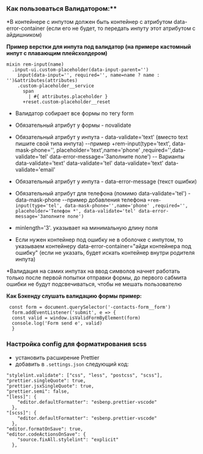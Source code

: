 ### Как пользоваться Валидатором:**

*В контейнере с инпутом должен быть контейнер с атрибутом data-error-container (если его не будет, то передать инпуту этот атрибутом с айдишником)

**Пример верстки для инпута под валидатор (на примере кастомный инпут с плавающим плейсхолдером)**

```
mixin rem-input(name)
  .input-ui.custom-placeholder(data-input-parent='')
    input(data-input='', required='', name=name ? name : '')&attributes(attributes)
    .custom-placeholder__service
      span
        | #{ attributes.placeholder }
      +reset.custom-placeholder__reset
```

- Валидатор собирает все формы по тегу form
- Обязательный атрибут у формы - novalidate

- Обязательный атрибут у инпута - data-validate='text' (вместо text пишите свой типа инпута)
--пример +rem-input(type='text', data-mask-phone='', placeholder='text',name='phone' ,required='',data-validate='tel' data-error-message='Заполните поле')
-- Варианты data-validate='text' data-validate='tel' data-validate='text' data-validate='email'
- Обязательный атрибут у инпута - data-error-message (текст ошибки)
- Обязательный атрибут для телефона (помимо data-validate='tel') - data-mask-phone
--пример добавления телефона
```+rem-input(type='tel', data-mask-phone='',name='phone' ,required='', placeholder='Телефон *', data-validate='tel' data-error-message='Заполните поле')```
- minlength='3'. указывает на минимальную длину поля
- Если нужен контейнер под ошибку не в оболочке с инпутом, то указываем контейнеру data-error-container="айди контейнера под ошибку" (если не указать, будет искать контейнер внутри родителя инпута)

*Валидация на самих инпутах на ввод символов начнет работать только после первой попытки отправки формы, до первого сабмита ошибки не будут подсвечиваться, чтобы не мешать пользователю




**Как Бэкенду слушать валидацию формы пример:**
```
 const form = document.querySelector('-contacts-form__form')
  form.addEventListener('submit', e => {
  const valid = window.isValidFormByElement(form)
  console.log('Form send e', valid)
  }
```





### Настройка config для форматирования scss

- установить расширение Prettier
- добавить в `.settings.json` следующий код:

```
"stylelint.validate": ["css", "less", "postcss", "scss"],
"prettier.singleQuote": true,
"prettier.jsxSingleQuote": true,
"prettier.semi": false,
"[less]": {
    "editor.defaultFormatter": "esbenp.prettier-vscode"
  },
"[scss]": {
    "editor.defaultFormatter": "esbenp.prettier-vscode"
  },
"editor.formatOnSave": true,
"editor.codeActionsOnSave": {
    "source.fixAll.stylelint": "explicit"
  },
```
